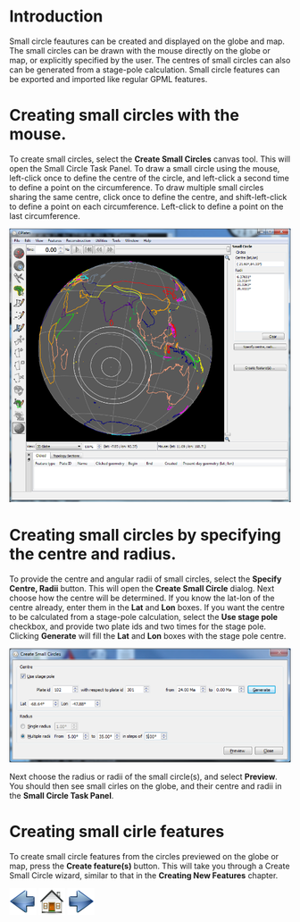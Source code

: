Introduction
============

Small circle feautures can be created and displayed on the globe and map. The small circles can be drawn with the mouse directly on the globe or map, or explicitly specified by the user. The centres of small circles can also can be generated from a stage-pole calculation. Small circle features can be exported and imported like regular GPML features.

Creating small circles with the mouse.
======================================

To create small circles, select the **Create Small Circles** canvas tool. This will open the Small Circle Task Panel. To draw a small circle using the mouse, left-click once to define the centre of the circle, and left-click a second time to define a point on the circumference. To draw multiple small circles sharing the same centre, click once to define the centre, and shift-left-click to define a point on each circumference. Left-click to define a point on the last circumference.

![](screenshots/SmallCircles1.win32.png)

Creating small circles by specifying the centre and radius.
===========================================================

To provide the centre and angular radii of small circles, select the **Specify Centre, Radii** button. This will open the **Create Small Circle** dialog. Next choose how the centre will be determined. If you know the lat-lon of the centre already, enter them in the **Lat** and **Lon** boxes. If you want the centre to be calculated from a stage-pole calculation, select the **Use stage pole** checkbox, and provide two plate ids and two times for the stage pole. Clicking **Generate** will fill the **Lat** and **Lon** boxes with the stage pole centre.

![](screenshots/CreateSmallCircle2.win32.png)

Next choose the radius or radii of the small circle(s), and select **Preview**. You should then see small cirles on the globe, and their centre and radii in the **Small Circle Task Panel**.

Creating small cirle features
=============================

To create small circle features from the circles previewed on the globe or map, press the **Create feature(s)** button. This will take you through a Create Small Circle wizard, similar to that in the **Creating New Features** chapter.

![](images/icons/prev.png) ![](images/icons/home.png) ![](images/icons/next.png)
